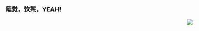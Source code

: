 ### 睡觉，饮茶，YEAH!

<img align="right" src="https://github-readme-stats.vercel.app/api?username=ErickG233&show_icons=true&icon_color=CE1D2D&text_color=718096&bg_color=ffffff&hide_title=true" />


<!--
**ErickG233/ErickG233** is a ✨ _special_ ✨ repository because its `README.md` (this file) appears on your GitHub profile.

Here are some ideas to get you started:

- 🔭 I’m currently working on ...
- 🌱 I’m currently learning ...
- 👯 I’m looking to collaborate on ...
- 🤔 I’m looking for help with ...
- 💬 Ask me about ...
- 📫 How to reach me: ...
- 😄 Pronouns: ...
- ⚡ Fun fact: ...
-->
